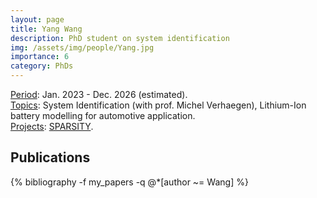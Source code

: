 ```yaml
---
layout: page
title: Yang Wang
description: PhD student on system identification
img: /assets/img/people/Yang.jpg
importance: 6
category: PhDs
---
```


<!-- NOTE: make the profile picture appear here as in my about page (copy the code for floating image) -->

<div class="row justify-content-sm-center">
    <div class="col-sm-8 mt-3 mt-md-0">
        <u>Period</u>: Jan. 2023 - Dec. 2026 (estimated).
        <br>
        <u>Topics</u>: System Identification (with prof. Michel Verhaegen), Lithium-Ion battery modelling for automotive application.
        <br>
        <u>Projects</u>: <a href=" {{ "projects/funded_projects/6_SPARSITY" | relative_url }}">SPARSITY</a>.
    </div>
    <div class="col-sm-4 mt-3 mt-md-0">
        <img class="img-fluid rounded z-depth-1" src="{{ '/assets/img/people/Yang.jpg' | relative_url }}" alt="" title="example image"/>
    </div>
</div>





<!-- NOTE: add projects to everybody, with links to their page -->

## Publications

<div class="publications">
    {% bibliography -f my_papers -q @*[author ~= Wang] %}
</div>

<!-- Find out how to search for complete author name, not just surname -->